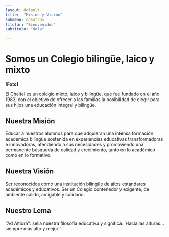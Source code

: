 ```yaml
---
layout: default
title:  "Misión y Visión"
submenu: nosotros
titular: "Bienvenidos"
subtitulo: "Hola"

---
```


# Somos un Colegio bilingüe, laico y mixto
 
**[Foto]**

El Chaltel es un colegio mixto, laico y bilingüe, que fue fundado en el año 1983, con el objetivo de ofrecer a las familias la posibilidad de elegir para sus hijos una educación integral y bilingüe.

## Nuestra Misión 
Educar a nuestros alumnos para que adquieran una intensa formación académica bilingüe sostenida en experiencias educativas transformadoras e innovadoras, atendiendo a sus necesidades y promoviendo una permanente búsqueda de calidad y crecimiento, tanto en lo académico como en lo formativo. 

## Nuestra Visión
Ser reconocidos como una institución bilingüe de altos estándares académicos y educativos. Ser un Colegio contenedor y exigente, de ambiente cálido, amigable y solidario.

## Nuestro Lema 
‘’Ad Altiora’’: sella nuestra filosofía educativa y significa: ’Hacia las alturas…siempre más alto y mejor’’
